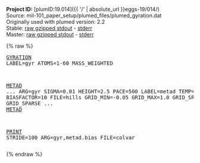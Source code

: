 **Project ID:** [plumID:19.014]({{ '/' | absolute_url }}eggs-19/014/)  
Source: mil-101_paper_setup/plumed_files/plumed_gyration.dat  
Originally used with plumed version: 2.2  
Stable: [raw gzipped stdout](plumed_gyration.dat.plumed.stdout.txt.gz) - [stderr](plumed_gyration.dat.plumed.stderr)  
Master: [raw gzipped stdout](plumed_gyration.dat.plumed_master.stdout.txt.gz) - [stderr](plumed_gyration.dat.plumed_master.stderr)  

{% raw %}<pre>
<a href="https://plumed.github.io/doc-master/user-doc/html/_g_y_r_a_t_i_o_n.html">GYRATION</a> LABEL=gyr ATOMS=1-60 MASS_WEIGHTED

<a href="https://plumed.github.io/doc-master/user-doc/html/_m_e_t_a_d.html">METAD</a> ...
ARG=gyr SIGMA=0.01 HEIGHT=2.5 PACE=500
LABEL=metad TEMP=298 BIASFACTOR=10 FILE=hills
GRID_MIN=-0.05 GRID_MAX=1.0 GRID_SPACING=0.002 GRID_SPARSE
... <a href="https://plumed.github.io/doc-master/user-doc/html/_m_e_t_a_d.html">METAD</a>

<a href="https://plumed.github.io/doc-master/user-doc/html/_p_r_i_n_t.html">PRINT</a> STRIDE=100 ARG=gyr,metad.bias FILE=colvar
</pre>{% endraw %}
